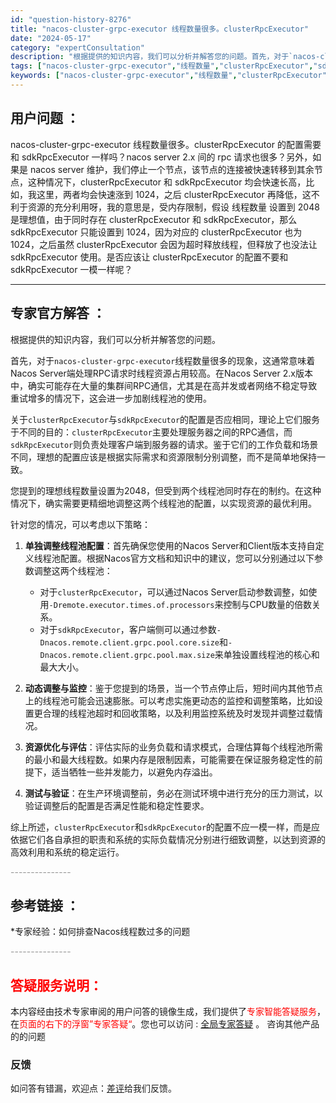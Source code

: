 ```yaml
---
id: "question-history-8276"
title: "nacos-cluster-grpc-executor 线程数量很多。clusterRpcExecutor"
date: "2024-05-17"
category: "expertConsultation"
description: "根据提供的知识内容，我们可以分析并解答您的问题。首先，对于`nacos-cluster-grpc-executor`线程数量很多的现象，这通常意味着Nacos Server端处理RPC请求时线程资源占用较高。在Nacos Server 2.x版本中，确实可能存在大量的集群间RPC通信，尤其是在高并发"
tags: ["nacos-cluster-grpc-executor","线程数量","clusterRpcExecutor","sdkRpcExecutor","配置","nacos server","2.x","rpc 请求","维护","停止节点","连接转移","资源充分利用","内存限制","线程数量设置","2048","理想值","超时释放线程"]
keywords: ["nacos-cluster-grpc-executor","线程数量","clusterRpcExecutor","sdkRpcExecutor","配置","nacos server","2.x","rpc 请求","维护","停止节点","连接转移","资源充分利用","内存限制","线程数量设置","2048","理想值","超时释放线程"]
---
```


## 用户问题 ： 
 nacos-cluster-grpc-executor 线程数量很多。clusterRpcExecutor 的配置需要和 sdkRpcExecutor 一样吗？nacos server 2.x 间的 rpc 请求也很多？另外，如果是 nacos server 维护，我们停止一个节点，该节点的连接被快速转移到其余节点，这种情况下，clusterRpcExecutor 和 sdkRpcExecutor 均会快速长高，比如，我这里，两者均会快速涨到 1024，之后 clusterRpcExecutor 再降低，这不利于资源的充分利用呀，我的意思是，受内存限制，假设 线程数量 设置到 2048 是理想值，由于同时存在 clusterRpcExecutor 和 sdkRpcExecutor，那么 sdkRpcExecutor 只能设置到 1024，因为对应的 clusterRpcExecutor 也为 1024，之后虽然 clusterRpcExecutor 会因为超时释放线程，但释放了也没法让 sdkRpcExecutor 使用。是否应该让 clusterRpcExecutor 的配置不要和 sdkRpcExecutor 一模一样呢？  

---------------
## 专家官方解答 ：

根据提供的知识内容，我们可以分析并解答您的问题。

首先，对于`nacos-cluster-grpc-executor`线程数量很多的现象，这通常意味着Nacos Server端处理RPC请求时线程资源占用较高。在Nacos Server 2.x版本中，确实可能存在大量的集群间RPC通信，尤其是在高并发或者网络不稳定导致重试增多的情况下，这会进一步加剧线程池的使用。

关于`clusterRpcExecutor`与`sdkRpcExecutor`的配置是否应相同，理论上它们服务于不同的目的：`clusterRpcExecutor`主要处理服务器之间的RPC通信，而`sdkRpcExecutor`则负责处理客户端到服务器的请求。鉴于它们的工作负载和场景不同，理想的配置应该是根据实际需求和资源限制分别调整，而不是简单地保持一致。

您提到的理想线程数量设置为2048，但受到两个线程池同时存在的制约。在这种情况下，确实需要更精细地调整这两个线程池的配置，以实现资源的最优利用。

针对您的情况，可以考虑以下策略：

1. **单独调整线程池配置**：首先确保您使用的Nacos Server和Client版本支持自定义线程池配置。根据Nacos官方文档和知识中的建议，您可以分别通过以下参数调整这两个线程池：
   - 对于`clusterRpcExecutor`，可以通过Nacos Server启动参数调整，如使用`-Dremote.executor.times.of.processors`来控制与CPU数量的倍数关系。
   - 对于`sdkRpcExecutor`，客户端侧可以通过参数`-Dnacos.remote.client.grpc.pool.core.size`和`-Dnacos.remote.client.grpc.pool.max.size`来单独设置线程池的核心和最大大小。

2. **动态调整与监控**：鉴于您提到的场景，当一个节点停止后，短时间内其他节点上的线程池可能会迅速膨胀。可以考虑实施更动态的监控和调整策略，比如设置更合理的线程池超时和回收策略，以及利用监控系统及时发现并调整过载情况。

3. **资源优化与评估**：评估实际的业务负载和请求模式，合理估算每个线程池所需的最小和最大线程数。如果内存是限制因素，可能需要在保证服务稳定性的前提下，适当牺牲一些并发能力，以避免内存溢出。

4. **测试与验证**：在生产环境调整前，务必在测试环境中进行充分的压力测试，以验证调整后的配置是否满足性能和稳定性要求。

综上所述，`clusterRpcExecutor`和`sdkRpcExecutor`的配置不应一模一样，而是应依据它们各自承担的职责和系统的实际负载情况分别进行细致调整，以达到资源的高效利用和系统的稳定运行。


<font color="#949494">---------------</font> 


## 参考链接 ：

*专家经验：如何排查Nacos线程数过多的问题 


 <font color="#949494">---------------</font> 
 


## <font color="#FF0000">答疑服务说明：</font> 

本内容经由技术专家审阅的用户问答的镜像生成，我们提供了<font color="#FF0000">专家智能答疑服务</font>，在<font color="#FF0000">页面的右下的浮窗”专家答疑“</font>。您也可以访问 : [全局专家答疑](https://answer.opensource.alibaba.com/docs/intro) 。 咨询其他产品的的问题

### 反馈
如问答有错漏，欢迎点：[差评](https://ai.nacos.io/user/feedbackByEnhancerGradePOJOID?enhancerGradePOJOId=13622)给我们反馈。

